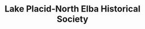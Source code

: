 ---
layout: repo
title: "Lake Placid-North Elba Historical Society"
id: 21081
permalink: repos/21081/
---